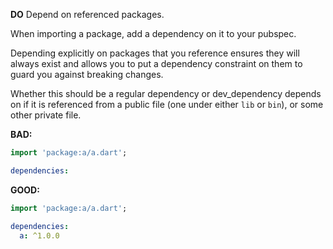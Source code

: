 
**DO** Depend on referenced packages.

When importing a package, add a dependency on it to your pubspec.

Depending explicitly on packages that you reference ensures they will always
exist and allows you to put a dependency constraint on them to guard you
against breaking changes.

Whether this should be a regular dependency or dev_dependency depends on if it
is referenced from a public file (one under either `lib` or `bin`), or some
other private file.

**BAD:**
```dart
import 'package:a/a.dart';
```

```yaml
dependencies:
```

**GOOD:**
```dart
import 'package:a/a.dart';
```

```yaml
dependencies:
  a: ^1.0.0
```

